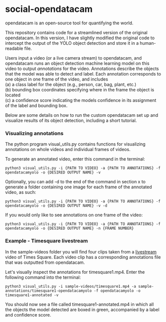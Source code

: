 # social-opendatacam

opendatacam is an open-source tool for quantifying the world. 

This repository contains code for a streamlined version of the original opendatacam. In this version, I have slightly modified the original code to intercept the output of the YOLO object detection and store it in a human-readable file. 

Users input a video (or a live camera stream) to opendatacam, and opendatacam runs an object detection machine learning model on this video to output <em> annotations </em> for the video. Annotations describe the objects that the model was able to detect and label. Each annotation corresponds to one object in one frame of the video, and includes 
<br>
(a) a class label for the object (e.g., person, car, bag, plant, etc.)
<br>
(b) bounding box coordinates specifying where in the frame the object is located
<br>
(c) a confidence score indicating the models confidence in its assignment of the label and bounding box. 

Below are some details on how to run the custom opendatacam set up and visualize results of its object detection, including a short tutorial.


### Visualizing annotations 
The python program visual_utils.py contains functions for visualizing annotations on whole videos and individual frames of videos. 

To generate an annotated video, enter this command in the terminal:
```
python3 visual_utils.py -i {PATH TO VIDEO} -a {PATH TO ANNOTATIONS} -f opendatacamyolo -o {DESIRED OUTPUT NAME} -v
```

Optionally, you can add -d to the end of the command in section x to generate a folder containing one image for each frame of the annotated video, as such:
```
python3 visual_utils.py -i {PATH TO VIDEO} -a {PATH TO ANNOTATIONS} -f opendatacamyolo -o {DESIRED OUTPUT NAME} -v -d
```

If you would only like to see annotations on one frame of the video:
```
python3 visual_utils.py -i {PATH TO VIDEO} -a {PATH TO ANNOTATIONS} -f opendatacamyolo -o {DESIRED OUTPUT NAME} -n {FRAME NUMBER}
```


### Example - Timesquare livestream 
In the sample-videos folder you will find four clips taken from a [livestream](https://www.youtube.com/watch?v=AdUw5RdyZxI) video of Times Square. Each video clip has a corresponding annotations file that was outputted from opendatacam. 

Let's visually inspect the annotations for timesquare1.mp4. Enter the following command into the terminal:
```
python3 visual_utils.py -i sample-videos/timesquare1.mp4 -a sample-annotations/timesquare1-opendatacamyolo -f opendatacamyolo -o timesquare1-annotated -v
```
You should now see a file called timesquare1-annotated.mp4 in which all the objects the model detected are boxed in green, accompanied by a label and confidence score. 



 

